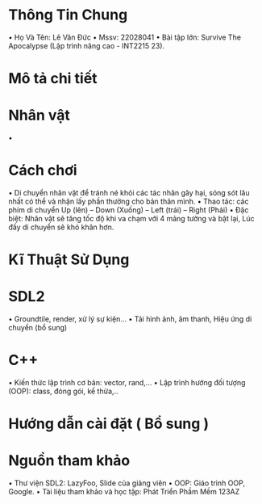 # Thông Tin Chung
•	Họ Và Tên: Lê Văn Đức
•	Mssv:	22028041
•	Bài tập lớn: Survive The Apocalypse (Lập trình nâng cao - INT2215 23).
# Mô tả chi tiết

# Nhân vật
•	
# Cách chơi
•	Di chuyển nhân vật để tránh né khỏi các tác nhân gây hại, sóng sót lâu nhất có thể và nhận lấy phần thưởng cho bản thân mình. 
•	Thao tác: các phím di chuyển 
Up (lên) – Down (Xuống) – Left (trái) – Right (Phải) 
•	Đặc biệt: Nhân vật sẽ tăng tốc độ khi va chạm với 4 mảng tường và bật lại, Lúc đấy di chuyển sẽ khó khăn hơn.

# Kĩ Thuật Sử Dụng
# SDL2
•	Groundtile, render, xử lý sự kiện...
•	Tải hình ảnh, âm thanh, Hiệu ứng di chuyển (bổ sung)
# C++
•	Kiến thức lập trình cơ bản: vector, rand,...
•	Lập trình hướng đối tượng (OOP): class, đóng gói, kế thừa,..
# Hướng dẫn cài đặt ( Bổ sung )
# Nguồn tham khảo
•	Thư viện SDL2: LazyFoo, Slide của giảng viên
•	OOP: Giáo trình OOP, Google.
•	Tài liệu tham khảo và học tập: Phát Triển Phầm Mềm 123AZ
